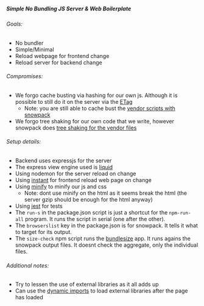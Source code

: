 ##### Simple No Bundling JS Server & Web Boilerplate


###### Goals:
* No bundler
* Simple/Minimal
* Reload webpage for frontend change
* Reload server for backend change

###### Compromises:
* We forgo cache busting via hashing for our own js. Although it is possible to still do it on the server via the [ETag](https://developer.mozilla.org/en-US/docs/Web/HTTP/Headers/ETag)
  * Note: you are still able to cache bust the [vendor scripts with snowpack](https://www.snowpack.dev/#automatic-cache-busting-via-import-url)
* We forgo tree shaking for our own code that we write, however snowpack does [tree shaking for the vendor files](https://www.snowpack.dev/#production-optimization)

###### Setup details:
* Backend uses expressjs for the server
* The express view engine used is [liquid](https://github.com/harttle/liquidjs/wiki/Use-with-Expressjs)
* Using nodemon for the server reload on change
* Using [instant](https://github.com/fgnass/instant) for frontend reload web page on change
* Using [minify](https://github.com/tdewolff/minify/tree/master/cmd/minify) to minify our js and css
  * Note: dont use minify on the html as it seems break the html (the server gzip should be enough for the html anyway)
* Using [jest](https://jestjs.io/) for tests
* The `run-s` in the package.json script is just a shortcut for the `npm-run-all` program. It runs the script in serial (one after the other).
* The `browserslist` key in the package.json is for snowpack. It tells it what to target for its output.
* The `size-check` npm script runs the [bundlesize](https://github.com/siddharthkp/bundlesize) app. It runs agains the snowpack output files. It doesnt check the aggregate, only the individual files.

###### Additional notes:
* Try to lessen the use of external libraries as it all adds up
* Can use the [dynamic imports](https://developer.mozilla.org/en-US/docs/Web/JavaScript/Reference/Statements/import#Dynamic_Imports) to load external libraries after the page has loaded



